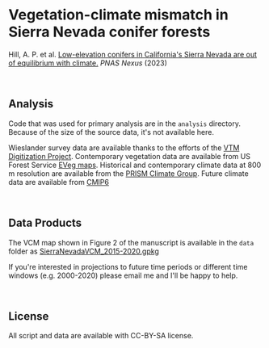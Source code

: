 # Vegetation-climate mismatch in Sierra Nevada conifer forests

Hill, A. P. et al. [Low-elevation conifers in California's Sierra Nevada are out of equilibrium with climate.](https://doi.org/10.1093/pnasnexus/pgad004) *PNAS Nexus* (2023)

<br>

## Analysis
Code that was used for primary analysis are in the `analysis` directory. Because of the size of the source data, it's not available here.

Wieslander survey data are available thanks to the efforts of the [VTM Digitization Project](http://vtm.berkeley.edu/#/data/vegetation). Contemporary vegetation data are available from US Forest Service [EVeg maps](https://data.fs.usda.gov/geodata/edw/datasets.php?xmlKeyword=eveg). Historical and contemporary climate data at 800 m resolution are available from the [PRISM Climate Group](prism.oregonstate.edu). Future climate data are available from [CMIP6](esgf-node.llnl.gov/projects/cmip6/)

<br>

## Data Products
The VCM map shown in Figure 2 of the manuscript is available in the `data` folder as [SierraNevadaVCM_2015-2020.gpkg](https://github.com/avephill/sierra-nevada-VCM/blob/main/data/SierraNevadaVCM_2015-2020.gpkg) 

If you're interested in projections to future time periods or different time windows (e.g. 2000-2020) please email me and I'll be happy to help.

<br>

## License
All script and data are available with CC-BY-SA license.
